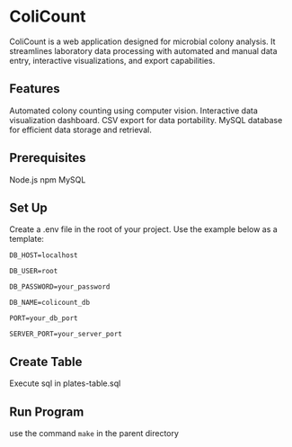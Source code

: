 # ColiCount
ColiCount is a web application designed for microbial colony analysis. It streamlines laboratory data processing with automated and manual data entry, interactive visualizations, and export capabilities.

## Features
Automated colony counting using computer vision.
Interactive data visualization dashboard.
CSV export for data portability.
MySQL database for efficient data storage and retrieval.

## Prerequisites
Node.js
npm
MySQL 

## Set Up
Create a .env file in the root of your project. Use the example below as a template:

`DB_HOST=localhost`

`DB_USER=root`

`DB_PASSWORD=your_password`

`DB_NAME=colicount_db`

`PORT=your_db_port`

`SERVER_PORT=your_server_port`

## Create Table
Execute sql in plates-table.sql

## Run Program
use the command `make` in the parent directory

